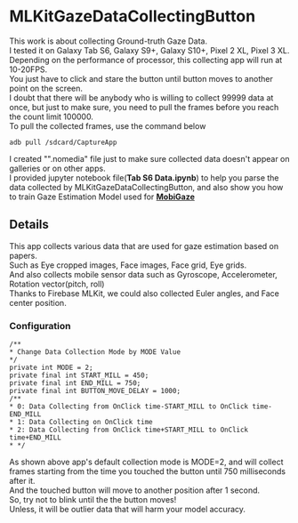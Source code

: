 # MLKitGazeDataCollectingButton
This work is about collecting Ground-truth Gaze Data.<br>
I tested it on Galaxy Tab S6, Galaxy S9+, Galaxy S10+, Pixel 2 XL, Pixel 3 XL.<br>
Depending on the performance of processor, this collecting app will run at 10-20FPS.<br>
You just have to click and stare the button until button moves to another point on the screen. <br>
I doubt that there will be anybody who is willing to collect 99999 data at once, but just to make sure, you need to pull the frames before you reach the count  limit 100000.<br>
To pull the collected frames, use the command below<br>
<pre><code>adb pull /sdcard/CaptureApp
</code></pre>
I created "".nomedia" file  just to make sure collected data doesn't appear on galleries or on other apps.<br>
I provided jupyter notebook file(<b>Tab S6 Data.ipynb</b>) to help you parse the data collected by MLKitGazeDataCollectingButton, and also show you how to  train Gaze Estimation Model used for <a href="https://github.com/joonb14/MobiGaze.git"><b>MobiGaze</b></a><br>
## Details
This app collects various data that are used for gaze estimation based on papers. <br>
Such as Eye cropped images, Face images, Face grid, Eye grids. <br>
And also collects mobile sensor data such as Gyroscope, Accelerometer, Rotation vector(pitch, roll)<br>
Thanks to Firebase MLKit, we could also collected Euler angles, and Face center position.<br>
### Configuration
<pre><code>/**
* Change Data Collection Mode by MODE Value
*/
private int MODE = 2;
private final int START_MILL = 450;
private final int END_MILL = 750;
private final int BUTTON_MOVE_DELAY = 1000;
/**
* 0: Data Collecting from OnClick time-START_MILL to OnClick time-END_MILL
* 1: Data Collecting on OnClick time
* 2: Data Collecting from OnClick time+START_MILL to OnClick time+END_MILL
* */
</code></pre>
As shown above app's default collection mode is MODE=2, and will collect frames starting from the time you touched the button until 750 milliseconds after it.<br>
And the touched button will move to another position after 1 second.<br>
So, try not to blink until the the button moves!<br>
Unless, it will be outlier data that will harm your model accuracy.<br>